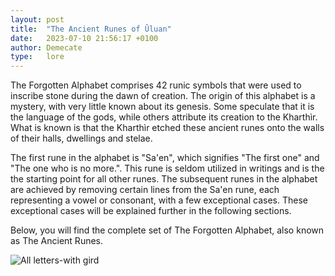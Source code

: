 ```yaml
---
layout: post
title:  "The Ancient Runes of Ûluan"
date:   2023-07-10 21:56:17 +0100
author: Demecate
type:   lore
---
```


The Forgotten Alphabet comprises 42 runic symbols that were used to inscribe stone during the dawn of creation. The origin of this alphabet is a mystery, with very little known about its genesis. Some speculate that it is the language of the gods, while others attribute its creation to the Kharthìr. What is known is that the Kharthìr etched these ancient runes onto the walls of their halls, dwellings and stelae.

The first rune in the alphabet is "Sa'en", which signifies "The first one" and "The one who is no more.". This rune is seldom utilized in writings and is the the starting point for all other runes. The subsequent runes in the alphabet are achieved by removing certain lines from the Sa'en rune, each representing a vowel or consonant, with a few exceptional cases. These exceptional cases will be explained further in the following sections. 

Below, you will find the complete set of The Forgotten Alphabet, also known as The Ancient Runes.



![All letters-with gird](https://github.com/RedCityGame/redcity.ink/assets/130685918/136cbb32-87d2-422a-8afe-d0b0a66a251a)
